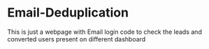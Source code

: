 # Email-Deduplication
This is just a webpage with Email login code to check the leads and converted users present on different dashboard
